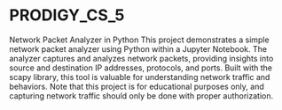 # PRODIGY_CS_5
Network Packet Analyzer in Python
This project demonstrates a simple network packet analyzer using Python within a Jupyter Notebook. The analyzer captures and analyzes network packets, providing insights into source and destination IP addresses, protocols, and ports. Built with the scapy library, this tool is valuable for understanding network traffic and behaviors. Note that this project is for educational purposes only, and capturing network traffic should only be done with proper authorization.
